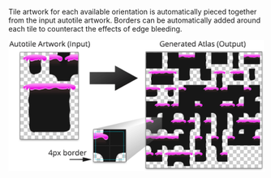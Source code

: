 Tile artwork for each available orientation is automatically pieced together from the
input autotile artwork. Borders can be automatically added around each tile to counteract
the effects of edge bleeding.

![Expansion of basic autotile artwork into atlas.](../img/autotile/autotile-expansion.png)
